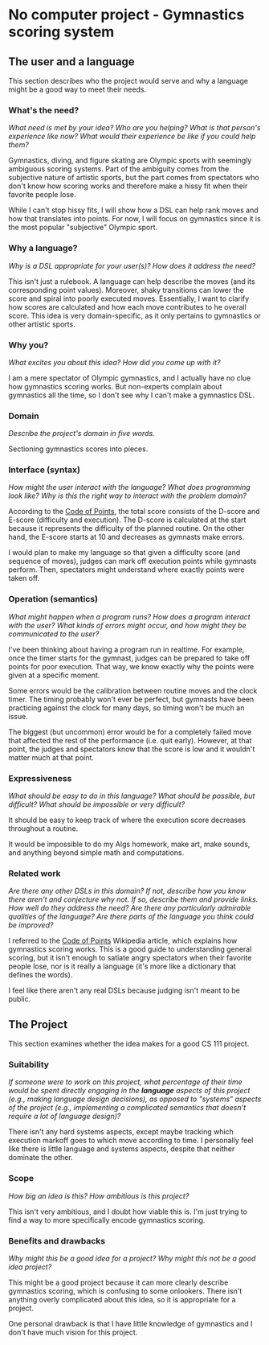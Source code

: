 # No computer project - Gymnastics scoring system


## The user and a language
This section describes who the project would serve and why a language might be a
good way to meet their needs.


### What's the need?
_What need is met by your idea? Who are you helping? What is that person's
experience like now? What would their experience be like if you could help 
them?_

Gymnastics, diving, and figure skating are Olympic sports with seemingly 
ambiguous scoring systems. Part of the ambiguity comes from the subjective 
nature of artistic sports, but the part comes from spectators who don't know 
how scoring works and therefore make a hissy fit when their favorite people 
lose.

While I can't stop hissy fits, I will show how a DSL can help rank moves and 
how that translates into points. For now, I will focus on gymnastics since it 
is the most popular "subjective" Olympic sport.


### Why a language?
_Why is a DSL appropriate for your user(s)? How does it address the need?_

This isn't just a rulebook. A language can help describe the moves (and its 
corresponding point values). Moreover, shaky transitions can lower the score 
and spiral into poorly executed moves. Essentially, I want to clarify how 
scores are calculated and how each move contributes to he overall score. This 
idea is very domain-specific, as it only pertains to gymnastics or other 
artistic sports.


### Why you?
_What excites you about this idea? How did you come up with it?_

I am a mere spectator of Olympic gymnastics, and I actually have no clue how 
gymnastics scoring works. But non-experts complain about gymnastics all the 
time, so I don't see why I can't make a gymnastics DSL.


### Domain
_Describe the project's domain in five words._

Sectioning gymnastics scores into pieces.


### Interface (syntax)
_How might the user interact with the language? What does programming look 
like? Why is this the right way to interact with the problem domain?_ 

According to the 
[Code of Points](https://en.wikipedia.org/wiki/Code_of_Points_(artistic_gymnastics)), 
the total score consists of the D-score and E-score (difficulty and execution). 
The D-score is calculated at the start because it represents the difficulty of 
the planned routine. On the other hand, the E-score starts at 10 and decreases 
as gymnasts make errors.

I would plan to make my language so that given a difficulty score (and sequence 
of moves), judges can mark off execution points while gymnasts perform. Then, 
spectators might understand where exactly points were taken off.


### Operation (semantics)
_What might happen when a program runs? How does a program interact with the
user? What kinds of errors might occur, and how might they be communicated to
the user?_

I've been thinking about having a program run in realtime. For example, once 
the timer starts for the gymnast, judges can be prepared to take off points for 
poor execution. That way, we know exactly why the points were given at a 
specific moment.

Some errors would be the calibration between routine moves and the clock timer. 
The timing probably won't ever be perfect, but gymnasts have been practicing 
against the clock for many days, so timing won't be much an issue.

The biggest (but uncommon) error would be for a completely failed move that 
affected the rest of the performance (i.e. quit early). However, at that point, 
the judges and spectators know that the score is low and it wouldn't matter 
much at that point.



### Expressiveness
_What should be easy to do in this language? What should be possible, but
difficult? What should be impossible or very difficult?_

It should be easy to keep track of where the execution score decreases 
throughout a routine.

It would be impossible to do my Algs homework, make art, make sounds, and 
anything beyond simple math and computations.


### Related work
_Are there any other DSLs in this domain? If not, describe how you know there
aren't and conjecture why not. If so, describe them and provide links. How well 
do they address the need? Are there any particularly admirable qualities of the
language? Are there parts of the language you think could be improved?_

I referred to the 
[Code of Points](https://en.wikipedia.org/wiki/Code_of_Points_(artistic_gymnastics))
Wikipedia article, which explains how gymnastics scoring works. This is a good 
guide to understanding general scoring, but it isn't enough to satiate angry 
spectators when their favorite people lose, nor is it really a language (it's 
more like a dictionary that defines the words).

I feel like there aren't any real DSLs because judging isn't meant to be public.


## The Project
This section examines whether the idea makes for a good CS 111 project.


### Suitability
_If someone were to work on this project, what percentage of their time would be
spent directly engaging in the **language** aspects of this project (e.g.,
making language design decisions), as opposed to "systems" aspects of the
project (e.g., implementing a complicated semantics that doesn't require a lot
of language design)?_

There isn't any hard systems aspects, except maybe tracking which execution 
markoff goes to which move according to time. I personally feel like there is 
little language and systems aspects, despite that neither dominate the other.

### Scope
_How big an idea is this? How ambitious is this project?_

This isn't very ambitious, and I doubt how viable this is. I'm just trying to 
find a way to more specifically encode gymnastics scoring.

### Benefits and drawbacks
_Why might this be a good idea for a project? Why might this not be a good idea 
project?_

This might be a good project because it can more clearly describe gymnastics 
scoring, which is confusing to some onlookers. There isn't anything overly 
complicated about this idea, so it is appropriate for a project.

One personal drawback is that I have little knowledge of gymnastics and I don't 
have much vision for this project.
